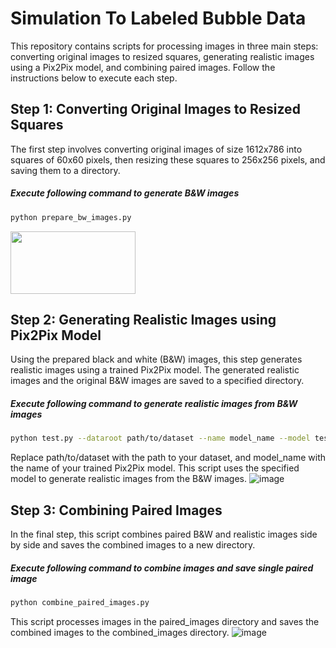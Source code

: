 # Simulation To Labeled Bubble Data

This repository contains scripts for processing images in three main steps: converting original images to resized squares, generating realistic images using a Pix2Pix model, and combining paired images. Follow the instructions below to execute each step.

## Step 1: Converting Original Images to Resized Squares

The first step involves converting original images of size 1612x786 into squares of 60x60 pixels, then resizing these squares to 256x256 pixels, and saving them to a directory.

##### Execute following command to generate B&W images
```bash
python prepare_bw_images.py
```
<img src="[img1](https://github.com/nmazda/BubbleProject/git_imgs/bw_to_realistic_img.png)" width="200" height="100">


## Step 2: Generating Realistic Images using Pix2Pix Model
Using the prepared black and white (B&W) images, this step generates realistic images using a trained Pix2Pix model. The generated realistic images and the original B&W images are saved to a specified directory.

##### Execute following command to generate realistic images from B&W images
```bash
python test.py --dataroot path/to/dataset --name model_name --model test --netG unet_256 --direction AtoB --dataset_mode single --norm batch
```
Replace path/to/dataset with the path to your dataset, and model_name with the name of your trained Pix2Pix model. This script uses the specified model to generate realistic images from the B&W images.
![image](https://github.com/nmazda/BubbleProject/assets/47289953/cb0c4a1a-383f-4a65-8ce5-c4eb77a5f9ec)

## Step 3: Combining Paired Images
In the final step, this script combines paired B&W and realistic images side by side and saves the combined images to a new directory.

##### Execute following command to combine images and save single paired image
```bash
python combine_paired_images.py
```
This script processes images in the paired_images directory and saves the combined images to the combined_images directory.
![image](https://github.com/nmazda/BubbleProject/assets/47289953/0c794551-7610-4cbb-b7ad-14637237b01c)
